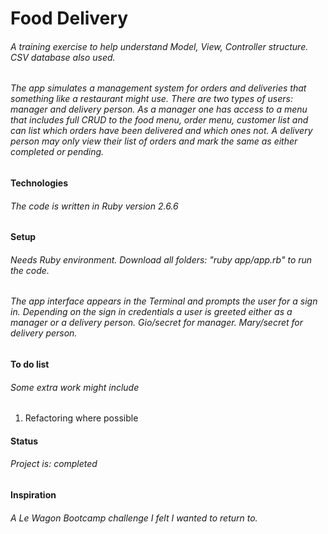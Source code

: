 # Food Delivery
###### A training exercise to help understand Model, View, Controller structure. CSV database also used. 
###### The app simulates a management system for orders and deliveries that something like a restaurant might use. There are two types of users: manager and delivery person. As a manager one has access to a menu that includes full CRUD to the food menu, order menu, customer list and can list which orders have been delivered and which ones not. A delivery person may only view their list of orders and mark the same as either completed or pending. 

#### Technologies
###### The code is written in Ruby version 2.6.6

#### Setup
###### Needs Ruby environment. Download all folders: "ruby app/app.rb" to run the code. 
###### The app interface appears in the Terminal and prompts the user for a sign in.  Depending on the sign in credentials a user is greeted either as a manager or a delivery person. Gio/secret for manager. Mary/secret for delivery person.

#### To do list
###### Some extra work might include
1. Refactoring where possible

#### Status
###### Project is: completed

#### Inspiration
###### A Le Wagon Bootcamp challenge I felt I wanted to return to. 
